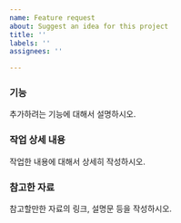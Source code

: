 ```yaml
---
name: Feature request
about: Suggest an idea for this project
title: ''
labels: ''
assignees: ''

---
```


### 기능
추가하려는 기능에 대해서 설명하시오.

### 작업 상세 내용
작업한 내용에 대해서 상세히 작성하시오.

### 참고한 자료
참고할만한 자료의 링크, 설명문 등을 작성하시오.
